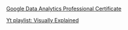[Google Data Analytics Professional Certificate](https://www.coursera.org/google-certificates/data-analytics-certificate?utm_source=google&utm_medium=institutions&utm_campaign=sou--youtube__med--paidvideo__cam--ha-yt-certspecific-gen__geo%E2%80%94US__remarketing-rtbs)  

[Yt playlist: Visually Explained](https://www.youtube.com/playlist?list=PL8HmoRTjTSlH5tdpBPgn-Q5UwK4wRRo43)
